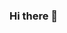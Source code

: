 ### Hi there 👋

<!--
**H3nry-T/H3nry-T** is a ✨ _special_ ✨ repository because its `README.md` (this file) appears on your GitHub profile.

Here are some ideas to get you started:

- 🔭 I’m currently working on NorthCoders bootcamp
- 🌱 I’m currently learning about software - engineering
- 👯 I’m looking to collaborate on ...
- 🤔 I’m looking for help with ...
- 💬 Ask me about ...
- 📫 How to reach me: ht3drex@gmail.com
- 😄 Pronouns: ...
- ⚡ Fun fact: ...
-->
